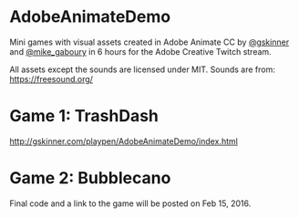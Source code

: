 # AdobeAnimateDemo
Mini games with visual assets created in Adobe Animate CC by [@gskinner](https://twitter.com/gskinner) and [@mike_gaboury](https://twitter.com/mike_gaboury) in 6 hours for the Adobe Creative Twitch stream.

All assets except the sounds are licensed under MIT. Sounds are from:
https://freesound.org/

# Game 1: TrashDash
http://gskinner.com/playpen/AdobeAnimateDemo/index.html

# Game 2: Bubblecano
Final code and a link to the game will be posted on Feb 15, 2016.
